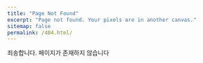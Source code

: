 ```yaml
---
title: "Page Not Found"
excerpt: "Page not found. Your pixels are in another canvas."
sitemap: false
permalink: /404.html/
---
```


죄송합니다. 페이지가 존재하지 않습니다

<script>
  var GOOG_FIXURL_LANG = 'kr';
  var GOOG_FIXURL_SITE = '{{ site.url }}'
</script>
<script src="https://linkhelp.clients.google.com/tbproxy/lh/wm/fixurl.js">
</script>